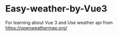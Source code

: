 # Easy-weather-by-Vue3
For learning about Vue 3 and Use weather api from https://openweathermap.org/
